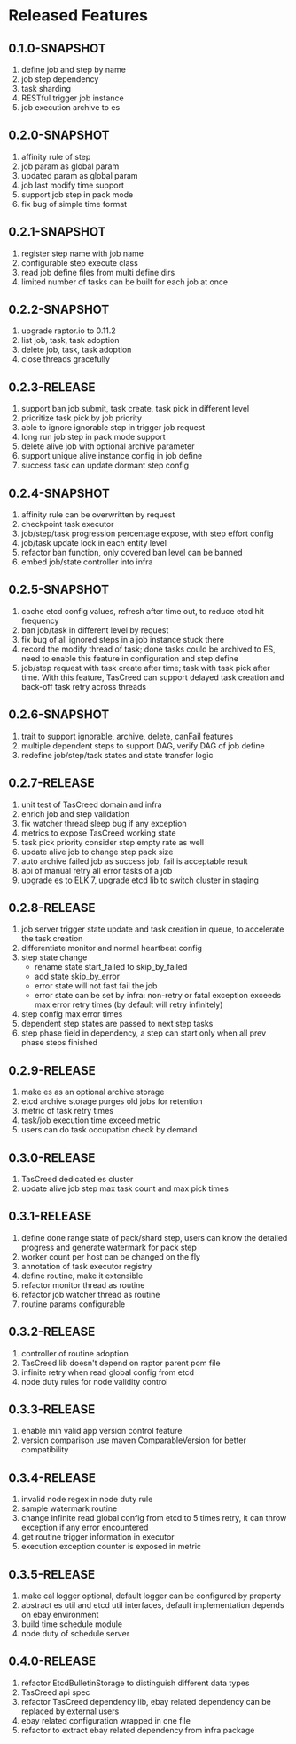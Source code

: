 # Released Features

## 0.1.0-SNAPSHOT
1. define job and step by name
2. job step dependency
3. task sharding
4. RESTful trigger job instance
5. job execution archive to es

## 0.2.0-SNAPSHOT
1. affinity rule of step
2. job param as global param
3. updated param as global param
4. job last modify time support
5. support job step in pack mode
6. fix bug of simple time format

## 0.2.1-SNAPSHOT
1. register step name with job name
2. configurable step execute class
3. read job define files from multi define dirs
4. limited number of tasks can be built for each job at once

## 0.2.2-SNAPSHOT
1. upgrade raptor.io to 0.11.2
2. list job, task, task adoption
3. delete job, task, task adoption
4. close threads gracefully

## 0.2.3-RELEASE
1. support ban job submit, task create, task pick in different level
2. prioritize task pick by job priority
3. able to ignore ignorable step in trigger job request
4. long run job step in pack mode support
5. delete alive job with optional archive parameter
6. support unique alive instance config in job define
7. success task can update dormant step config

## 0.2.4-SNAPSHOT
1. affinity rule can be overwritten by request
2. checkpoint task executor
3. job/step/task progression percentage expose, with step effort config
4. job/task update lock in each entity level
5. refactor ban function, only covered ban level can be banned
6. embed job/state controller into infra

## 0.2.5-SNAPSHOT
1. cache etcd config values, refresh after time out, to reduce etcd hit frequency
2. ban job/task in different level by request
3. fix bug of all ignored steps in a job instance stuck there
4. record the modify thread of task; done tasks could be archived to ES, need to enable this feature in configuration and step define
5. job/step request with task create after time; task with task pick after time. With this feature, TasCreed can support delayed task creation and back-off task retry across threads

## 0.2.6-SNAPSHOT
1. trait to support ignorable, archive, delete, canFail features
2. multiple dependent steps to support DAG, verify DAG of job define
3. redefine job/step/task states and state transfer logic

## 0.2.7-RELEASE
1. unit test of TasCreed domain and infra
2. enrich job and step validation
3. fix watcher thread sleep bug if any exception
4. metrics to expose TasCreed working state
5. task pick priority consider step empty rate as well
6. update alive job to change step pack size
7. auto archive failed job as success job, fail is acceptable result
8. api of manual retry all error tasks of a job
9. upgrade es to ELK 7, upgrade etcd lib to switch cluster in staging

## 0.2.8-RELEASE
1. job server trigger state update and task creation in queue, to accelerate the task creation
2. differentiate monitor and normal heartbeat config
3. step state change
	- rename state start_failed to skip_by_failed
	- add state skip_by_error
	- error state will not fast fail the job
	- error state can be set by infra: non-retry or fatal exception exceeds max error retry times (by default will retry infinitely)
4. step config max error times
5. dependent step states are passed to next step tasks
6. step phase field in dependency, a step can start only when all prev phase steps finished

## 0.2.9-RELEASE
1. make es as an optional archive storage
2. etcd archive storage purges old jobs for retention
3. metric of task retry times
4. task/job execution time exceed metric
5. users can do task occupation check by demand

## 0.3.0-RELEASE
1. TasCreed dedicated es cluster
2. update alive job step max task count and max pick times

## 0.3.1-RELEASE
1. define done range state of pack/shard step, users can know the detailed progress and generate watermark for pack step
2. worker count per host can be changed on the fly
3. annotation of task executor registry
4. define routine, make it extensible
5. refactor monitor thread as routine
6. refactor job watcher thread as routine
7. routine params configurable

## 0.3.2-RELEASE
1. controller of routine adoption
2. TasCreed lib doesn't depend on raptor parent pom file
3. infinite retry when read global config from etcd
4. node duty rules for node validity control

## 0.3.3-RELEASE
1. enable min valid app version control feature
2. version comparison use maven ComparableVersion for better compatibility

## 0.3.4-RELEASE
1. invalid node regex in node duty rule
2. sample watermark routine
3. change infinite read global config from etcd to 5 times retry, it can throw exception if any error encountered
4. get routine trigger information in executor
5. execution exception counter is exposed in metric

## 0.3.5-RELEASE
1. make cal logger optional, default logger can be configured by property
2. abstract es util and etcd util interfaces, default implementation depends on ebay environment
3. build time schedule module
4. node duty of schedule server

## 0.4.0-RELEASE
1. refactor EtcdBulletinStorage to distinguish different data types
2. TasCreed api spec
3. refactor TasCreed dependency lib, ebay related dependency can be replaced by external users
4. ebay related configuration wrapped in one file
5. refactor to extract ebay related dependency from infra package
